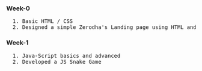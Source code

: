 ### Week-0
<pre>
  1. Basic HTML / CSS
  2. Designed a simple Zerodha's Landing page using HTML and CSS
</pre>

### Week-1
<pre>
  1. Java-Script basics and advanced 
  2. Developed a JS Snake Game 
</pre>
